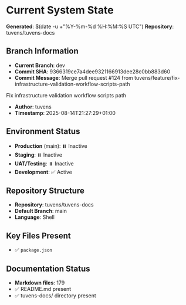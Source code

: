 # Current System State
**Generated**: $(date -u +"%Y-%m-%d %H:%M:%S UTC")
**Repository**: tuvens/tuvens-docs

## Branch Information
- **Current Branch**: dev
- **Commit SHA**: 9366319ce7a4dee9321166913dee28c0bb883d60
- **Commit Message**: Merge pull request #124 from tuvens/feature/fix-infrastructure-validation-workflow-scripts-path

Fix infrastructure validation workflow scripts path
- **Author**: tuvens
- **Timestamp**: 2025-08-14T21:27:29+01:00

## Environment Status
- **Production** (main): ⏸️ Inactive
- **Staging**: ⏸️ Inactive
- **UAT/Testing**: ⏸️ Inactive
- **Development**: ✅ Active

## Repository Structure
- **Repository**: tuvens/tuvens-docs
- **Default Branch**: main
- **Language**: Shell

## Key Files Present
- ✅ `package.json`

## Documentation Status
- **Markdown files**: 179
- ✅ README.md present
- ✅ tuvens-docs/ directory present
